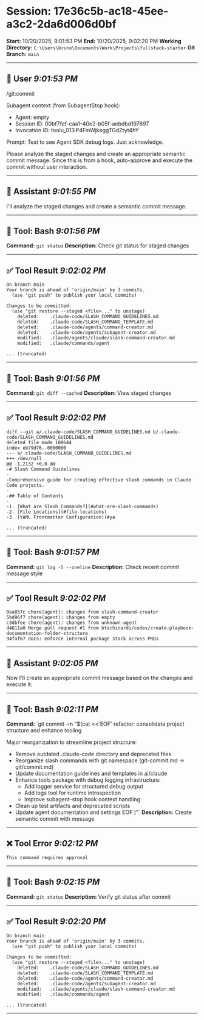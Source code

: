 # Session: 17e36c5b-ac18-45ee-a3c2-2da6d006d0bf

**Start:** 10/20/2025, 9:01:53 PM
**End:** 10/20/2025, 9:02:20 PM
**Working Directory:** `C:\Users\bruno\Documents\Work\Projects\fullstack-starter`
**Git Branch:** `main`

---

## 👤 User _9:01:53 PM_

/git:commit

Subagent context (from SubagentStop hook):
- Agent: empty
- Session ID: 00bf7fef-caa1-40e2-b05f-aebdbd197697
- Invocation ID: toolu_013iP4FmWjkaggTGdZtyt4hY

Prompt:
Test to see Agent SDK debug logs. Just acknowledge.

Please analyze the staged changes and create an appropriate semantic commit message.
Since this is from a hook, auto-approve and execute the commit without user interaction.

---

## 🤖 Assistant _9:01:55 PM_

I'll analyze the staged changes and create a semantic commit message.

---

## 🔧 Tool: Bash _9:01:56 PM_

**Command:** `git status`
**Description:** Check git status for staged changes

---

## ✅ Tool Result _9:02:02 PM_

```
On branch main
Your branch is ahead of 'origin/main' by 3 commits.
  (use "git push" to publish your local commits)

Changes to be committed:
  (use "git restore --staged <file>..." to unstage)
	deleted:    .claude-code/SLASH_COMMAND_GUIDELINES.md
	deleted:    .claude-code/SLASH_COMMAND_TEMPLATE.md
	deleted:    .claude-code/agents/command-creator.md
	deleted:    .claude-code/agents/subagent-creator.md
	modified:   .claude/agents/claude/slash-command-creator.md
	modified:   .claude/commands/agent

... (truncated)
```

---

## 🔧 Tool: Bash _9:01:56 PM_

**Command:** `git diff --cached`
**Description:** View staged changes

---

## ✅ Tool Result _9:02:02 PM_

```
diff --git a/.claude-code/SLASH_COMMAND_GUIDELINES.md b/.claude-code/SLASH_COMMAND_GUIDELINES.md
deleted file mode 100644
index eb79d76..0000000
--- a/.claude-code/SLASH_COMMAND_GUIDELINES.md
+++ /dev/null
@@ -1,2132 +0,0 @@
-# Slash Command Guidelines
-
-Comprehensive guide for creating effective slash commands in Claude Code projects.
-
-## Table of Contents
-
-1. [What are Slash Commands?](#what-are-slash-commands)
-2. [File Locations](#file-locations)
-3. [YAML Frontmatter Configuration](#ya

... (truncated)
```

---

## 🔧 Tool: Bash _9:01:57 PM_

**Command:** `git log -5 --oneline`
**Description:** Check recent commit message style

---

## ✅ Tool Result _9:02:02 PM_

```
0ea857c chore(agent): changes from slash-command-creator
5bd96f7 chore(agent): changes from empty
c3dbfee chore(agent): changes from unknown-agent
d4811a0 Merge pull request #1 from btachinardi/codex/create-playbook-documentation-folder-structure
94faf67 docs: enforce internal package stack across PRDs
```

---

## 🤖 Assistant _9:02:05 PM_

Now I'll create an appropriate commit message based on the changes and execute it:

---

## 🔧 Tool: Bash _9:02:11 PM_

**Command:** `git commit -m "$(cat <<'EOF'
refactor: consolidate project structure and enhance tooling

Major reorganization to streamline project structure:
- Remove outdated .claude-code directory and deprecated files
- Reorganize slash commands with git namespace (git-commit.md → git/commit.md)
- Update documentation guidelines and templates in ai/claude
- Enhance tools package with debug logging infrastructure:
  - Add logger service for structured debug output
  - Add logs tool for runtime introspection
  - Improve subagent-stop hook context handling
- Clean up test artifacts and deprecated scripts
- Update agent documentation and settings
EOF
)"`
**Description:** Create semantic commit with message

---

## ❌ Tool Error _9:02:12 PM_

```
This command requires approval
```

---

## 🔧 Tool: Bash _9:02:15 PM_

**Command:** `git status`
**Description:** Verify git status after commit

---

## ✅ Tool Result _9:02:20 PM_

```
On branch main
Your branch is ahead of 'origin/main' by 3 commits.
  (use "git push" to publish your local commits)

Changes to be committed:
  (use "git restore --staged <file>..." to unstage)
	deleted:    .claude-code/SLASH_COMMAND_GUIDELINES.md
	deleted:    .claude-code/SLASH_COMMAND_TEMPLATE.md
	deleted:    .claude-code/agents/command-creator.md
	deleted:    .claude-code/agents/subagent-creator.md
	modified:   .claude/agents/claude/slash-command-creator.md
	modified:   .claude/commands/agent

... (truncated)
```

---

